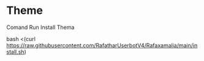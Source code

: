 # Theme

Comand Run Install Thema

bash <(curl https://raw.githubusercontent.com/RafatharUserbotV4/Rafaxamalia/main/install.sh)
